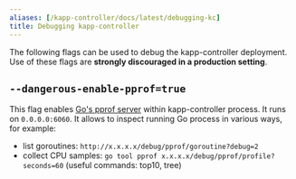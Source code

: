 ```yaml
---
aliases: [/kapp-controller/docs/latest/debugging-kc]
title: Debugging kapp-controller
---
```


The following flags can be used to debug the kapp-controller deployment. Use of these flags are **strongly discouraged in a production setting**.

## `--dangerous-enable-pprof=true`

This flag enables [Go's pprof server](https://golang.org/pkg/net/http/pprof/) within kapp-controller process. It runs on `0.0.0.0:6060`. It allows to inspect running Go process in various ways, for example:

- list goroutines: `http://x.x.x.x/debug/pprof/goroutine?debug=2`
- collect CPU samples: `go tool pprof x.x.x.x/debug/pprof/profile?seconds=60` (useful commands: top10, tree)
